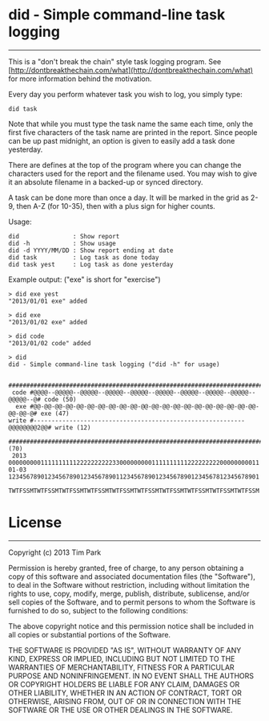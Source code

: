 did - Simple command-line task logging
======================================
----------------------------------------------------------------------------
This is a "don't break the chain" style task logging program.
See [http://dontbreakthechain.com/what](http://dontbreakthechain.com/what)
for more information behind the motivation.

Every day you perform whatever task you wish to log, you simply type:

    did task

Note that while you must type the task name the same each time, only the
first five characters of the task name are printed in the report.  Since
people can be up past midnight, an option is given to easily add a task
done yesterday.

There are defines at the top of the program where you can change the
characters used for the report and the filename used.  You may wish to
give it an absolute filename in a backed-up or synced directory.

A task can be done more than once a day.  It will be marked in the
grid as 2-9, then A-Z (for 10-35), then with a plus sign for
higher counts.

Usage:

    did               : Show report
    did -h            : Show usage
    did -d YYYY/MM/DD : Show report ending at date
    did task          : Log task as done today
    did task yest     : Log task as done yesterday

Example output: ("exe" is short for "exercise")

    > did exe yest
    "2013/01/01 exe" added

    > did exe
    "2013/01/02 exe" added

    > did code
    "2013/01/02 code" added

    > did
    did - Simple command-line task logging ("did -h" for usage)

          ########################################################################
     code #@@@@--@@@@@--@@@@@--@@@@@--@@@@@--@@@@@--@@@@@--@@@@@--@@@@@--@@@@@--@# code (50)
      exe #@@-@@-@@-@@-@@-@@-@@-@@-@@-@@-@@-@@-@@-@@-@@-@@-@@-@@-@@-@@-@@-@@-@@-@# exe (47)
    write #-----------------------------------------------------------@@@@@@@@2@@# write (12)
          ######################################################################## (70)
     2013  0000000001111111111222222222233000000000111111111122222222200000000011
    01-03  1234567890123456789012345678901123456789012345678901234567812345678901
           TWTFSSMTWTFSSMTWTFSSMTWTFSSMTWTFSSMTWTFSSMTWTFSSMTWTFSSMTWTFSSMTWTFSSM

License
=======
----------------------------------------------------------------------------
Copyright (c) 2013 Tim Park

Permission is hereby granted, free of charge, to any person obtaining a copy
of this software and associated documentation files (the "Software"), to deal
in the Software without restriction, including without limitation the rights
to use, copy, modify, merge, publish, distribute, sublicense, and/or sell
copies of the Software, and to permit persons to whom the Software is
furnished to do so, subject to the following conditions:

The above copyright notice and this permission notice shall be included in
all copies or substantial portions of the Software.

THE SOFTWARE IS PROVIDED "AS IS", WITHOUT WARRANTY OF ANY KIND, EXPRESS OR
IMPLIED, INCLUDING BUT NOT LIMITED TO THE WARRANTIES OF MERCHANTABILITY,
FITNESS FOR A PARTICULAR PURPOSE AND NONINFRINGEMENT. IN NO EVENT SHALL
THE AUTHORS OR COPYRIGHT HOLDERS BE LIABLE FOR ANY CLAIM, DAMAGES OR OTHER
LIABILITY, WHETHER IN AN ACTION OF CONTRACT, TORT OR OTHERWISE, ARISING FROM,
OUT OF OR IN CONNECTION WITH THE SOFTWARE OR THE USE OR OTHER DEALINGS IN THE
SOFTWARE.
